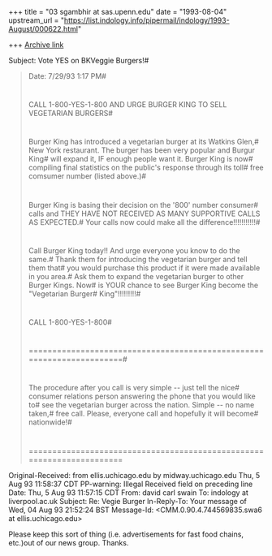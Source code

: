 +++
title = "03 sgambhir at sas.upenn.edu"
date = "1993-08-04"
upstream_url = "https://list.indology.info/pipermail/indology/1993-August/000622.html"

+++
[Archive link](https://list.indology.info/pipermail/indology/1993-August/000622.html)



Subject: Vote YES on BKVeggie Burgers!#
>    Date: 7/29/93 1:17 PM#
>#
>    CALL 1-800-YES-1-800 AND URGE BURGER KING TO SELL VEGETARIAN BURGERS#
>#
>    Burger King has introduced a vegetarian burger at its Watkins Glen,#
>    New York restaurant.  The burger has been very popular and Burgur King#
>    will expand it, IF enough people want it.  Burger King is now#
     compiling final statistics on the public's response through its toll#
>    free comsumer number (listed above.)#
>#
>    Burger King is basing their decision on the '800' number consumer#
>    calls and THEY HAVE NOT RECEIVED AS MANY SUPPORTIVE CALLS AS EXPECTED.#
>    Your calls now could make all the difference!!!!!!!!!!!#
>#
>    Call Burger King today!!  And urge everyone you know to do the same.#
>    Thank them for introducing the vegetarian burger and tell them that#
>    you would purchase this product if it were made available in you area.#
>    Ask them to expand the vegetarian burger to other Burger Kings.  Now#
>    is YOUR chance to see Burger King become the "Vegetarian Burger#
>    King"!!!!!!!!!#
>#
>    CALL 1-800-YES-1-800#
>#
>    ======================================================================#
>#
>    The procedure after you call is very simple -- just tell the nice#
>    consumer relations person answering the phone that you would like to#
     see the vegetarian burger across the nation.  Simple -- no name taken,#
>    free call.  Please, everyone call and hopefully it will become#
>    nationwide!#
>#
>    ======================================================================




Original-Received: from 
                   ellis.uchicago.edu by midway.uchicago.edu Thu, 5 Aug 93 
                   11:58:37 CDT
PP-warning: Illegal Received field on preceding line
Date: Thu, 5 Aug 93 11:57:15 CDT
From: david carl swain <swa6 at midway.uchicago.edu>
To: indology at liverpool.ac.uk
Subject: Re: Vegie Burger
In-Reply-To: Your message of Wed, 04 Aug 93 21:52:24 BST
Message-Id: <CMM.0.90.4.744569835.swa6 at ellis.uchicago.edu>

Please keep this sort of thing (i.e. advertisements for fast food chains,
etc.)out of our news group. Thanks.





